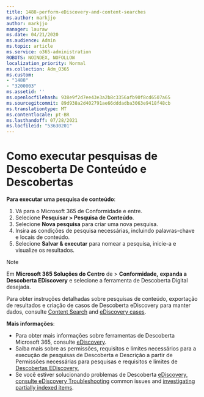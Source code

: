 ```yaml
---
title: 1488-perform-eDiscovery-and-content-searches
ms.author: markjjo
author: markjjo
manager: lauraw
ms.date: 04/21/2020
ms.audience: Admin
ms.topic: article
ms.service: o365-administration
ROBOTS: NOINDEX, NOFOLLOW
localization_priority: Normal
ms.collection: Adm_O365
ms.custom:
- "1488"
- "3200003"
ms.assetid: ''
ms.openlocfilehash: 938e9f2d7ee43e3a2b8c3356afb90f8cd6507a65
ms.sourcegitcommit: 89d938a2d402791ae66dddadba3063e9418f48cb
ms.translationtype: MT
ms.contentlocale: pt-BR
ms.lasthandoff: 07/28/2021
ms.locfileid: "53630201"
---
```

# <a name="how-to-perform-content-searches-and-ediscovery-searches"></a>Como executar pesquisas de Descoberta De Conteúdo e Descobertas

**Para executar uma pesquisa de conteúdo**:

1. Vá para o Microsoft 365 de Conformidade e entre.
2. Selecione **Pesquisar > Pesquisa de Conteúdo**.
3. Selecione **Nova pesquisa** para criar uma nova pesquisa.
4. Insira as condições de pesquisa necessárias, incluindo palavras-chave e locais de conteúdo.
5. Selecione **Salvar & executar** para nomear a pesquisa, inicie-a e visualize os resultados.

> [!NOTE]
> Em **Microsoft 365 Soluções do Centro** de  >  **Conformidade,** **expanda a Descoberta EDiscovery** e selecione a ferramenta de Descoberta Digital desejada.

Para obter instruções detalhadas sobre pesquisas de conteúdo, exportação de resultados e criação de casos de Descoberta eDiscovery para manter dados, consulte [Content Search](/microsoft-365/compliance/content-search) and [eDiscovery cases](/microsoft-365/compliance/ediscovery-cases).

**Mais informações**:

- Para obter mais informações sobre ferramentas de Descoberta Microsoft 365, consulte [eDiscovery](/microsoft-365/compliance/ediscovery).
- Saiba mais sobre as permissões, requisitos e limites necessários para a execução de pesquisas de Descoberta e Descrição a partir de Permissões necessárias para pesquisas e requisitos e limites de [Descobertas EDiscovery.](/microsoft-365/compliance/assign-ediscovery-permissions) [](/microsoft-365/compliance/limits-for-content-search)
- Se você estiver solucionando problemas de Descoberta [eDiscovery, consulte eDiscovery Troubleshooting](/microsoft-365/compliance/ediscovery-troubleshooting-common-issues) common issues and [investigating partially indexed items](/microsoft-365/compliance/investigating-partially-indexed-items-in-ediscovery).
